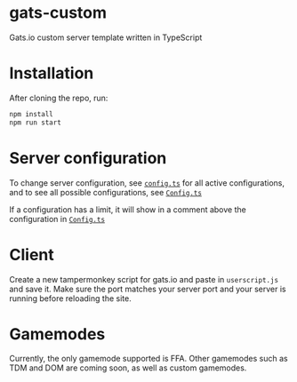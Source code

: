 # gats-custom
Gats.io custom server template written in TypeScript

# Installation
After cloning the repo, run:

```bash
npm install
npm run start
```

# Server configuration
To change server configuration, see [`config.ts`](./src/config.ts) for all active configurations, and to see all possible configurations, see [`Config.ts`](./src/Enums/Config.ts)

If a configuration has a limit, it will show in a comment above the configuration in [`Config.ts`](./src/Enums/Config.ts)

# Client
Create a new tampermonkey script for gats.io and paste in `userscript.js` and save it. Make sure the port matches your server port and your server is running before reloading the site.

# Gamemodes
Currently, the only gamemode supported is FFA. Other gamemodes such as TDM and DOM are coming soon, as well as custom gamemodes. 
